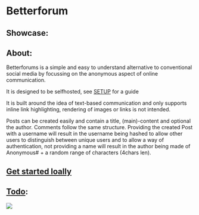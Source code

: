 # Betterforum

## Showcase:


## About:
Betterforums is a simple and easy to understand alternative to conventional social media by focussing on the anonymous aspect of online communication.

It is designed to be selfhosted, see [SETUP](https://github.com/xNaCly/betterforum/blob/master/SETUP.md) for a guide

It is built around the idea of text-based communication and only supports inline link highlighting, rendering of images or links is not intended.

Posts can be created easily and contain a title, (main)-content and optional the author. Comments follow the same structure. Providing the created Post with a username will result in the username being hashed to allow other users to distinguish between unique users and to allow a way of authentication, not providing a name will result in the author being made of Anonymous# + a random range of characters (4chars len).

## [Get started loally](https://github.com/xNaCly/betterforum/blob/master/SETUP.md)

## [Todo](https://github.com/xNaCly/betterforum/issues/1):
<img href="https://github.com/xNaCly/betterforum/issues/1" src="https://better-issues.herokuapp.com/render_issue?issue=https://github.com/xNaCly/betterforum/issues/1">
